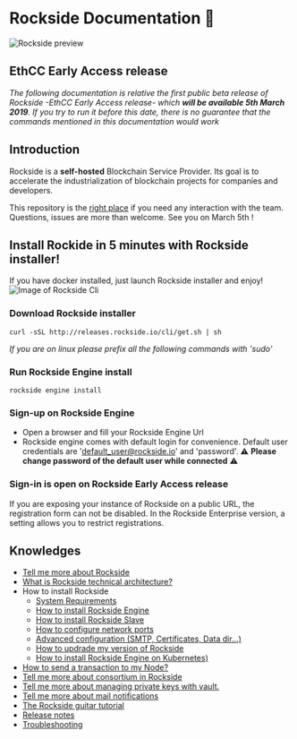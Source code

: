 # Rockside Documentation 🎸
![Rockside preview](https://raw.githubusercontent.com/blockchain-studio/rockside/master/doc/rockside-preview.png)
## EthCC Early Access release

*The following documentation is relative the first public beta release of Rockside -EthCC Early Access release- which **will be available 5th March 2019**. If you try to run it before this date, there is no guarantee that the commands mentioned in this documentation would work*

## <a name="introduction"></a>Introduction
Rockside is a **self-hosted** Blockchain Service Provider. Its goal is to accelerate the industrialization of blockchain projects for companies and developers.

This repository is the [right place](https://github.com/blockchain-studio/rockside/issues) if you need any interaction with the team. Questions, issues are more than welcome.
See you on March 5th !

## <a name="teasing"></a>Install Rockide in 5 minutes with Rockside installer!
If you have docker installed, just launch Rockside installer and enjoy!
![Image of Rockside Cli](https://raw.githubusercontent.com/blockchain-studio/rockside/master/doc/rockside-cli.gif)


### Download Rockside installer

```
curl -sSL http://releases.rockside.io/cli/get.sh | sh
```
*If you are on linux please prefix all the following commands with 'sudo'*

### Run Rockside Engine install

```
rockside engine install
```

### Sign-up on Rockside Engine

- Open a browser and fill your Rockside Engine Url
- Rockside engine comes with default login for convenience. Default user credentials are 'default_user@rockside.io' and 'password'. ⚠️ **Please change password of the default user while connected** ⚠️

### Sign-in is open on Rockside Early Access release
If you are exposing your instance of Rockside on a public URL, the registration form can not be disabled.
In the Rockside Enterprise version, a setting allows you to restrict registrations.


## <a name="knownledges"></a>Knowledges


* [Tell me more about Rockside](doc/more-about-rockside.md)
* [What is Rockside technical architecture?](doc/rockside-technical-architecture.md)
* How to install Rockside
  * [System Requirements](doc/installation/system-requirements.md)
  * [How to install Rockside Engine](doc/installation/install-rockside-engine.md)
  * [How to install Rockside Slave](doc/installation/install-rockside-slave.md)
  * [How to configure network ports](doc/installation/networking.md)
  * [Advanced configuration (SMTP, Certificates, Data dir...)](doc/installation/advanced-setup.md)
  * [How to updrade my version of Rockside](doc/installation/how-to-updrade.md)
  * [How to install Rockside Engine on Kubernetes)](doc/installation/k8s/README.md)
* [How to send a transaction to my Node?](doc/send-transaction.md)
* [Tell me more about consortium in Rockside](doc/more-about-consortium.md)
* [Tell me more about managing private keys with vault.](doc/more-about-vault.md)
* [Tell me more about mail notifications](doc/more-about-notifications.md)
* [The Rockside guitar tutorial](doc/tutorial/guitar-tutorial.md)
* [Release notes](doc/release-notes.md)
* [Troubleshooting](doc/troubleshooting.md)
